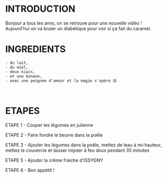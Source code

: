 # INTRODUCTION
Bonjour a tous les amis, on se retrouve pour une nouvelle vidéo !
Aujourd'hui on va bruler un diabétique pour voir si ça fait du caramel.
​
# INGREDIENTS
    - du lait, 
    - du miel, 
    - deux kiwis,
    - et une banane,
    - avec une poignée d'amour et la magie s'opère 😜
​
# ETAPES

ETAPE 1 - Couper les légumes en julienne
 
ETAPE 2 - Faire fondre le beurre dans la poêle

ETAPE 3 - Ajouter les légumes dans la poêle, mettez de leau à mi-hauteur, mettez le couvercle et laisser mijoter à feu doux pendant 35 minutes

ETAPE 5 - Ajouter la crême fraiche d'ISSYGNY

ETAPE 6 - Bon appétit !  
